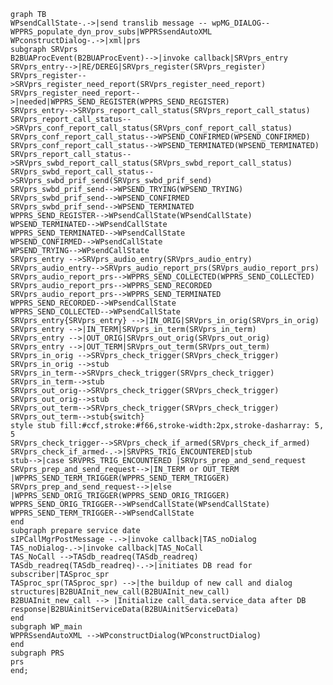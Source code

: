     graph TB
    WPsendCallState-.->|send translib message -- wpMG_DIALOG--WPPRS_populate_dyn_prov_subs|WPPRSsendAutoXML
    WPconstructDialog-.->|xml|prs
    subgraph SRVprs
    B2BUAProcEvent(B2BUAProcEvent)-->|invoke callback|SRVprs_entry
    SRVprs_entry-->|RE/DEREG|SRVprs_register(SRVprs_register)
    SRVprs_register-->SRVprs_register_need_report(SRVprs_register_need_report)
    SRVprs_register_need_report-->|needed|WPPRS_SEND_REGISTER(WPPRS_SEND_REGISTER)
    SRVprs_entry-->SRVprs_report_call_status(SRVprs_report_call_status)
    SRVprs_report_call_status-->SRVprs_conf_report_call_status(SRVprs_conf_report_call_status)
    SRVprs_conf_report_call_status-->WPSEND_CONFIRMED(WPSEND_CONFIRMED)
    SRVprs_conf_report_call_status-->WPSEND_TERMINATED(WPSEND_TERMINATED)
    SRVprs_report_call_status-->SRVprs_swbd_report_call_status(SRVprs_swbd_report_call_status)
    SRVprs_swbd_report_call_status-->SRVprs_swbd_prif_send(SRVprs_swbd_prif_send)
    SRVprs_swbd_prif_send-->WPSEND_TRYING(WPSEND_TRYING)
    SRVprs_swbd_prif_send-->WPSEND_CONFIRMED
    SRVprs_swbd_prif_send-->WPSEND_TERMINATED
    WPPRS_SEND_REGISTER-->WPsendCallState(WPsendCallState)
    WPSEND_TERMINATED-->WPsendCallState
    WPPRS_SEND_TERMINATED-->WPsendCallState
    WPSEND_CONFIRMED-->WPsendCallState
    WPSEND_TRYING-->WPsendCallState
    SRVprs_entry -->SRVprs_audio_entry(SRVprs_audio_entry)
    SRVprs_audio_entry-->SRVprs_audio_report_prs(SRVprs_audio_report_prs)
    SRVprs_audio_report_prs-->WPPRS_SEND_COLLECTED(WPPRS_SEND_COLLECTED)
    SRVprs_audio_report_prs-->WPPRS_SEND_RECORDED
    SRVprs_audio_report_prs-->WPPRS_SEND_TERMINATED
    WPPRS_SEND_RECORDED-->WPsendCallState
    WPPRS_SEND_COLLECTED-->WPsendCallState
    SRVprs_entry{SRVprs_entry} -->|IN_ORIG|SRVprs_in_orig(SRVprs_in_orig)
    SRVprs_entry -->|IN_TERM|SRVprs_in_term(SRVprs_in_term)
    SRVprs_entry -->|OUT_ORIG|SRVprs_out_orig(SRVprs_out_orig)
    SRVprs_entry -->|OUT_TERM|SRVprs_out_term(SRVprs_out_term)
    SRVprs_in_orig -->SRVprs_check_trigger(SRVprs_check_trigger)
    SRVprs_in_orig -->stub
    SRVprs_in_term-->SRVprs_check_trigger(SRVprs_check_trigger)
    SRVprs_in_term-->stub
    SRVprs_out_orig-->SRVprs_check_trigger(SRVprs_check_trigger)
    SRVprs_out_orig-->stub
    SRVprs_out_term-->SRVprs_check_trigger(SRVprs_check_trigger)
    SRVprs_out_term-->stub{switch}
    style stub fill:#ccf,stroke:#f66,stroke-width:2px,stroke-dasharray: 5, 5
    SRVprs_check_trigger-->SRVprs_check_if_armed(SRVprs_check_if_armed)
    SRVprs_check_if_armed-.->|SRVPRS_TRIG_ENCOUNTERED|stub
    stub-->|case SRVPRS_TRIG_ENCOUNTERED |SRVprs_prep_and_send_request
    SRVprs_prep_and_send_request-->|IN_TERM or OUT_TERM |WPPRS_SEND_TERM_TRIGGER(WPPRS_SEND_TERM_TRIGGER)
    SRVprs_prep_and_send_request-->|else |WPPRS_SEND_ORIG_TRIGGER(WPPRS_SEND_ORIG_TRIGGER)
    WPPRS_SEND_ORIG_TRIGGER-->WPsendCallState(WPsendCallState)
    WPPRS_SEND_TERM_TRIGGER-->WPsendCallState
    end
    subgraph prepare service date
    sIPCallMgrPostMessage -.->|invoke callback|TAS_noDialog
    TAS_noDialog-.->|invoke callback|TAS_NoCall 
    TAS_NoCall -->TASdb_readreq(TASdb_readreq)
    TASdb_readreq(TASdb_readreq)-.->|initiates DB read for subscriber|TASproc_spr
    TASproc_spr(TASproc_spr) -->|the buildup of new call and dialog structures|B2BUAInit_new_call(B2BUAInit_new_call)
    B2BUAInit_new_call --> |Initialize call_data.service_data after DB response|B2BUAinitServiceData(B2BUAinitServiceData)
    end
    subgraph WP_main
    WPPRSsendAutoXML -->WPconstructDialog(WPconstructDialog)
    end
    subgraph PRS
    prs
    end;
